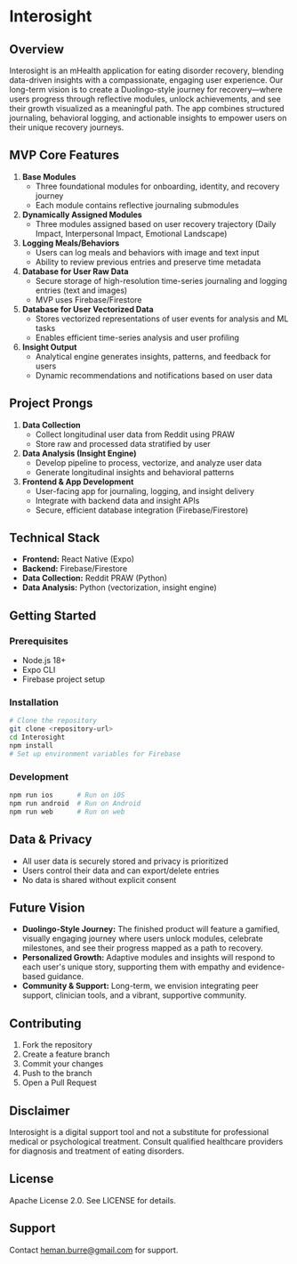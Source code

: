 # Interosight

## Overview

Interosight is an mHealth application for eating disorder recovery, blending data-driven insights with a compassionate, engaging user experience. Our long-term vision is to create a Duolingo-style journey for recovery—where users progress through reflective modules, unlock achievements, and see their growth visualized as a meaningful path. The app combines structured journaling, behavioral logging, and actionable insights to empower users on their unique recovery journeys.

## MVP Core Features

1. **Base Modules**
   - Three foundational modules for onboarding, identity, and recovery journey
   - Each module contains reflective journaling submodules
2. **Dynamically Assigned Modules**
   - Three modules assigned based on user recovery trajectory (Daily Impact, Interpersonal Impact, Emotional Landscape)
3. **Logging Meals/Behaviors**
   - Users can log meals and behaviors with image and text input
   - Ability to review previous entries and preserve time metadata
4. **Database for User Raw Data**
   - Secure storage of high-resolution time-series journaling and logging entries (text and images)
   - MVP uses Firebase/Firestore
5. **Database for User Vectorized Data**
   - Stores vectorized representations of user events for analysis and ML tasks
   - Enables efficient time-series analysis and user profiling
6. **Insight Output**
   - Analytical engine generates insights, patterns, and feedback for users
   - Dynamic recommendations and notifications based on user data

## Project Prongs

1. **Data Collection**
   - Collect longitudinal user data from Reddit using PRAW
   - Store raw and processed data stratified by user
2. **Data Analysis (Insight Engine)**
   - Develop pipeline to process, vectorize, and analyze user data
   - Generate longitudinal insights and behavioral patterns
3. **Frontend & App Development**
   - User-facing app for journaling, logging, and insight delivery
   - Integrate with backend data and insight APIs
   - Secure, efficient database integration (Firebase/Firestore)

## Technical Stack

- **Frontend:** React Native (Expo)
- **Backend:** Firebase/Firestore
- **Data Collection:** Reddit PRAW (Python)
- **Data Analysis:** Python (vectorization, insight engine)

## Getting Started

### Prerequisites
- Node.js 18+
- Expo CLI
- Firebase project setup

### Installation
```bash
# Clone the repository
git clone <repository-url>
cd Interosight
npm install
# Set up environment variables for Firebase
```

### Development
```bash
npm run ios      # Run on iOS
npm run android  # Run on Android
npm run web      # Run on web
```

## Data & Privacy
- All user data is securely stored and privacy is prioritized
- Users control their data and can export/delete entries
- No data is shared without explicit consent

## Future Vision

- **Duolingo-Style Journey:** The finished product will feature a gamified, visually engaging journey where users unlock modules, celebrate milestones, and see their progress mapped as a path to recovery.
- **Personalized Growth:** Adaptive modules and insights will respond to each user's unique story, supporting them with empathy and evidence-based guidance.
- **Community & Support:** Long-term, we envision integrating peer support, clinician tools, and a vibrant, supportive community.

## Contributing
1. Fork the repository
2. Create a feature branch
3. Commit your changes
4. Push to the branch
5. Open a Pull Request

## Disclaimer
Interosight is a digital support tool and not a substitute for professional medical or psychological treatment. Consult qualified healthcare providers for diagnosis and treatment of eating disorders.

## License
Apache License 2.0. See LICENSE for details.

## Support
Contact heman.burre@gmail.com for support. 